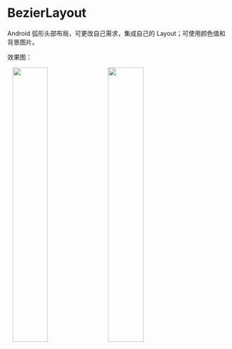 # BezierLayout
Android 弧形头部布局，可更改自己需求，集成自己的 Layout；可使用颜色值和背景图片。

效果图：<br/>



<div>
    <img src="https://github.com/xing16/BezierLayout/raw/master/screenshot/s1.png" width="40%"  alt="颜色背景"/>
    <img src="https://github.com/xing16/BezierLayout/raw/master/screenshot/s2.png" width="40%"  alt="图片背景"/>
</div>

